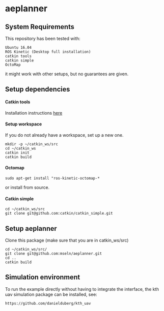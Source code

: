 # aeplanner

## System Requirements

This repository has been tested with: 
```
Ubuntu 16.04
ROS Kinetic (Desktop full installation)
catkin tools
catkin simple
OctoMap
```

it might work with other setups, but no guarantees are given.

## Setup dependencies

#### Catkin tools

Installation instructions [here](https://catkin-tools.readthedocs.io/en/latest/installing.html)

#### Setup workspace

If you do not already have a workspace, set up a new one.

```
mkdir -p ~/catkin_ws/src
cd ~/catkin_ws
catkin init
catkin build
```

#### Octomap
```
sudo apt-get install "ros-kinetic-octomap-*
```
or install from source.


#### Catkin simple
```
cd ~/catkin_ws/src
git clone git@github.com:catkin/catkin_simple.git
```

## Setup aeplanner

Clone this package (make sure that you are in catkin_ws/src)
```
cd ~/catkin_ws/src/
git clone git@github.com:mseln/aeplanner.git
cd ..
catkin build
```

## Simulation environment

To run the example directly without having to integrate the interface, the kth uav simulation package can be installed, see:

```
https://github.com/danielduberg/kth_uav
```


